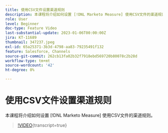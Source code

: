 ```yaml
---
title: 使用CSV文件设置渠道规则
description: 本课程将介绍如何设置 [!DNL Marketo Measure] 使用CSV文件的渠道规则。
role: User
level: Beginner
doc-type: Feature Video
last-substantial-update: 2023-01-06T00:00:00Z
jira: KT-11689
thumbnail: 347237.jpeg
exl-id: 65a25371-3b3d-4798-aa83-79235491f132
feature: Salesforce, Channels
source-git-commit: 262cb13fa02b32f7918ebd569720b80078c2b28d
workflow-type: tm+mt
source-wordcount: '42'
ht-degree: 0%

---
```


# 使用CSV文件设置渠道规则

本课程将介绍如何设置 [!DNL Marketo Measure] 使用CSV文件的渠道规则。

>[!VIDEO](https://video.tv.adobe.com/v/347237/?learn=on){transcript=true}
